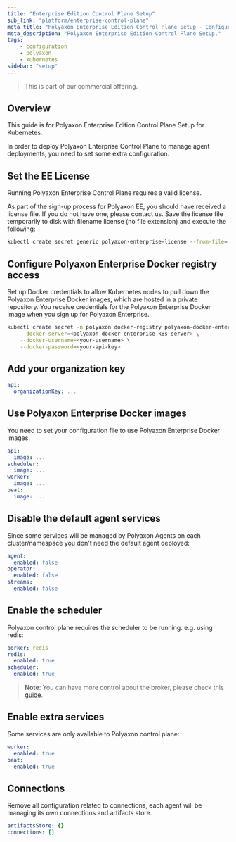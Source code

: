 ```yaml
---
title: "Enterprise Edition Control Plane Setup"
sub_link: "platform/enterprise-control-plane"
meta_title: "Polyaxon Enterprise Edition Control Plane Setup - Configuration"
meta_description: "Polyaxon Enterprise Edition Control Plane Setup."
tags:
    - configuration
    - polyaxon
    - kubernetes
sidebar: "setup"
---
```


<blockquote class="commercial">This is part of our commercial offering.</blockquote>

## Overview

This guide is for Polyaxon Enterprise Edition Control Plane Setup for Kubernetes.

In order to deploy Polyaxon Enterprise Control Plane to manage agent deployments, you need to set some extra configuration.

## Set the EE License

Running Polyaxon Enterprise Control Plane requires a valid license.

As part of the sign-up process for Polyaxon EE, you should have received a license file.
If you do not have one, please contact us.
Save the license file temporarily to disk with filename license (no file extension) and execute the following:

```bash
kubectl create secret generic polyaxon-enterprise-license --from-file=./license -n polyaxon
```

## Configure Polyaxon Enterprise Docker registry access

Set up Docker credentials to allow Kubernetes nodes to pull down the Polyaxon Enterprise Docker images,
which are hosted in a private repository.
You receive credentials for the Polyaxon Enterprise Docker image when you sign up for Polyaxon Enterprise.

```bash
kubectl create secret -n polyaxon docker-registry polyaxon-docker-enterprise-k8s \
    --docker-server=<polyaxon-docker-enterprise-k8s-server> \
    --docker-username=<your-username> \
    --docker-password=<your-api-key>
```

## Add your organization key

```yaml
api:
  organizationKey: ...
```

## Use Polyaxon Enterprise Docker images

You need to set your configuration file to use Polyaxon Enterprise Docker images.

```yaml
api:
  image: ...
scheduler:
  image: ...
worker:
  image: ...
beat:
  image: ...
```

## Disable the default agent services

Since some services will be managed by Polyaxon Agents on each cluster/namespace you don't need the default agent deployed:

```yaml
agent:
  enabled: false
operator:
  enabled: false
streams:
  enabled: false
```

## Enable the scheduler

Polyaxon control plane requires the scheduler to be running. e.g. using redis:

```yaml
borker: redis
redis:
  enabled: true
scheduler:
  enabled: true
```

> **Note**: You can have more control about the broker, please check this [guide](/docs/setup/platform/broker/).

## Enable extra services

Some services are only available to Polyaxon control plane:

```yaml
worker:
  enabled: true
beat:
  enabled: true
```

## Connections

Remove all configuration related to connections, each agent will be managing its own connections and artifacts store.

```yaml
artifactsStore: {}
connections: []
```
